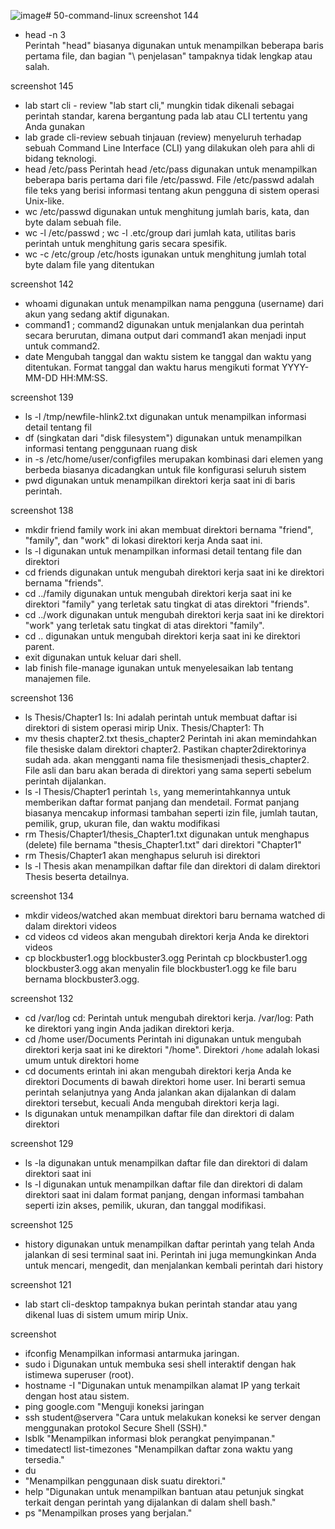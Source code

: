 ![image](https://github.com/sitilathifah/50-command-linux/assets/126213185/90192615-8d1c-49cc-a939-15702309dc6a)# 50-command-linux
screenshot 144 
- head -n 3\
Perintah "head" biasanya digunakan untuk menampilkan beberapa baris pertama file, dan bagian "\ penjelasan" tampaknya tidak lengkap atau salah.

screenshot 145 
- lab start cli - review
"lab start cli," mungkin tidak dikenali sebagai perintah standar, karena bergantung pada lab atau CLI tertentu yang Anda gunakan
- lab grade cli-review
sebuah tinjauan (review) menyeluruh terhadap sebuah Command Line Interface (CLI) yang dilakukan oleh para ahli di bidang teknologi.
- head /etc/pass
Perintah head /etc/pass digunakan untuk menampilkan beberapa baris pertama dari file /etc/passwd. File /etc/passwd adalah file teks yang berisi informasi tentang akun pengguna di sistem operasi Unix-like.
- wc /etc/passwd
digunakan untuk menghitung jumlah baris, kata, dan byte dalam sebuah file.
- wc -l /etc/passwd ; wc -l .etc/group
  dari jumlah kata, utilitas baris perintah untuk menghitung garis secara spesifik.
- wc -c /etc/group /etc/hosts
  igunakan untuk menghitung jumlah total byte dalam file yang ditentukan

screenshot 142
- whoami
digunakan untuk menampilkan nama pengguna (username) dari akun yang sedang aktif digunakan.
- command1 ; command2
digunakan untuk menjalankan dua perintah secara berurutan, dimana output dari command1 akan menjadi input untuk command2.
- date
Mengubah tanggal dan waktu sistem ke tanggal dan waktu yang ditentukan. Format tanggal dan waktu harus mengikuti format YYYY-MM-DD HH:MM:SS.

screenshot 139
- ls -l /tmp/newfile-hlink2.txt
digunakan untuk menampilkan informasi detail tentang fil
- df
(singkatan dari "disk filesystem") digunakan untuk menampilkan informasi tentang penggunaan ruang disk
- in -s /etc/home/user/configfiles
merupakan kombinasi dari elemen yang berbeda biasanya dicadangkan untuk file konfigurasi seluruh sistem
- pwd
digunakan untuk menampilkan direktori kerja saat ini di baris perintah.

screenshot 138
- mkdir friend family work
ini akan membuat direktori bernama "friend", "family", dan "work" di lokasi direktori kerja Anda saat ini.
- ls -l
digunakan untuk menampilkan informasi detail tentang file dan direktori
- cd friends
digunakan untuk mengubah direktori kerja saat ini ke direktori bernama "friends".
- cd ../family
digunakan untuk mengubah direktori kerja saat ini ke direktori "family" yang terletak satu tingkat di atas direktori "friends".
- cd ../work
digunakan untuk mengubah direktori kerja saat ini ke direktori "work" yang terletak satu tingkat di atas direktori "family".
- cd ..
digunakan untuk mengubah direktori kerja saat ini ke direktori parent.
- exit
 digunakan untuk keluar dari shell.
- lab finish file-manage
igunakan untuk menyelesaikan lab tentang manajemen file.

screenshot 136
- ls Thesis/Chapter1
ls: Ini adalah perintah untuk membuat daftar isi direktori di sistem operasi mirip Unix.
Thesis/Chapter1: Th
- mv thesis chapter2.txt thesis_chapter2
Perintah ini akan memindahkan file thesiske dalam direktori chapter2. Pastikan chapter2direktorinya sudah ada. akan mengganti nama file thesismenjadi thesis_chapter2. File asli dan baru akan berada di direktori yang sama seperti sebelum perintah dijalankan.
- ls -l Thesis/Chapter1
perintah `ls`, yang memerintahkannya untuk memberikan daftar format panjang dan mendetail. Format panjang biasanya mencakup informasi tambahan seperti izin file, jumlah tautan, pemilik, grup, ukuran file, dan waktu modifikasi
- rm Thesis/Chapter1/thesis_Chapter1.txt
digunakan untuk menghapus (delete) file bernama "thesis_Chapter1.txt" dari direktori "Chapter1"
- rm Thesis/Chapter1
akan menghapus seluruh isi direktori 
- ls -l Thesis
akan menampilkan daftar file dan direktori di dalam direktori Thesis beserta detailnya.

screenshot 134
- mkdir videos/watched
akan membuat direktori baru bernama watched di dalam direktori videos
- cd videos
cd videos akan mengubah direktori kerja Anda ke direktori videos
- cp blockbuster1.ogg blockbuster3.ogg
Perintah cp blockbuster1.ogg blockbuster3.ogg akan menyalin file blockbuster1.ogg ke file baru bernama blockbuster3.ogg.

screenshot 132
- cd /var/log
cd: Perintah untuk mengubah direktori kerja.
/var/log: Path ke direktori yang ingin Anda jadikan direktori kerja.
- cd /home user/Documents
Perintah ini digunakan untuk mengubah direktori kerja saat ini ke direktori "/home". Direktori `/home` adalah lokasi umum untuk direktori home 
- cd documents
erintah ini akan mengubah direktori kerja Anda ke direktori Documents di bawah direktori home user. Ini berarti semua perintah selanjutnya yang Anda jalankan akan dijalankan di dalam direktori tersebut, kecuali Anda mengubah direktori kerja lagi.
- ls
digunakan untuk menampilkan daftar file dan direktori di dalam direktori

screenshot 129
- ls -la
digunakan untuk menampilkan daftar file dan direktori di dalam direktori saat ini
- ls -l
digunakan untuk menampilkan daftar file dan direktori di dalam direktori saat ini dalam format panjang, dengan informasi tambahan seperti izin akses, pemilik, ukuran, dan tanggal modifikasi.

screenshot 125
- history
digunakan untuk menampilkan daftar perintah yang telah Anda jalankan di sesi terminal saat ini. Perintah ini juga memungkinkan Anda untuk mencari, mengedit, dan menjalankan kembali perintah dari history

screenshot 121
- lab start cli-desktop
 tampaknya bukan perintah standar atau yang dikenal luas di sistem umum mirip Unix.

screenshot
- ifconfig
Menampilkan informasi antarmuka jaringan.
- sudo i
Digunakan untuk membuka sesi shell interaktif dengan hak istimewa superuser (root).
- hostname -I
"Digunakan untuk menampilkan alamat IP yang terkait dengan host atau sistem.
- ping google.com
"Menguji koneksi jaringan
- ssh student@servera
"Cara untuk melakukan koneksi ke server dengan menggunakan protokol Secure Shell (SSH)."
- lsblk
"Menampilkan informasi blok perangkat penyimpanan."
- timedatectl list-timezones
"Menampilkan daftar zona waktu yang tersedia."
- du
- "Menampilkan penggunaan disk suatu direktori."
- help
"Digunakan untuk menampilkan bantuan atau petunjuk singkat terkait dengan perintah yang dijalankan di dalam shell bash."
- ps
"Menampilkan proses yang berjalan."




